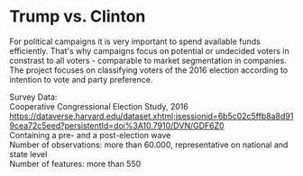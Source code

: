 # Trump vs. Clinton

For political campaigns it is very important to spend available funds efficiently. That's why campaigns focus on potential or undecided voters in constrast to all voters - comparable to market segmentation in companies. The project focuses on classifying voters of the 2016 election according to intention to vote and party preference.

Survey Data:\
Cooperative Congressional Election Study, 2016\
https://dataverse.harvard.edu/dataset.xhtml;jsessionid=6b5c02c5ffb8a8d919cea72c5eed?persistentId=doi%3A10.7910/DVN/GDF6Z0 \
Containing a pre- and a post-election wave\
Number of observations: more than 60.000, representative on national and state level\
Number of features: more than 550
